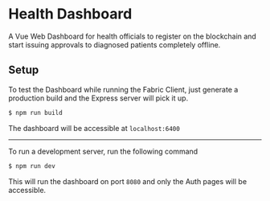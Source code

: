 # Health Dashboard

A Vue Web Dashboard for health officials to register on the blockchain and start issuing approvals to diagnosed patients completely offline.

## Setup

To test the Dashboard while running the Fabric Client, just generate a production build and the Express server will pick it up.

```bash
$ npm run build
```

The dashboard will be accessible at `localhost:6400`

---

To run a development server, run the following command

```bash
$ npm run dev
```

This will run the dashboard on port `8080` and only the Auth pages will be accessible.
